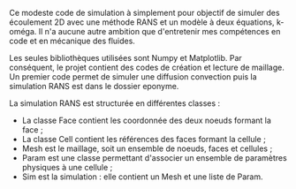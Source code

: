 Ce modeste code de simulation à simplement pour objectif de simuler des écoulement 2D avec une méthode RANS et un modèle à deux équations, k-oméga. Il n'a aucune autre ambition que d'entretenir mes compétences en code et en mécanique des fluides.

Les seules bibliothèques utilisées sont Numpy et Matplotlib. Par conséquent, le projet contient des codes de création et lecture de maillage.
Un premier code permet de simuler une diffusion convection puis la simulation RANS est dans le dossier eponyme.

La simulation RANS est structurée en différentes classes :
- La classe Face contient les coordonnée des deux noeuds formant la face ;
- La classe Cell contient les références des faces formant la cellule ;
- Mesh est le maillage, soit un ensemble de noeuds, faces et cellules ;
- Param est une classe permettant d'associer un ensemble de paramètres physiques à une cellule ;
- Sim est la simulation : elle contient un Mesh et une liste de Param.
